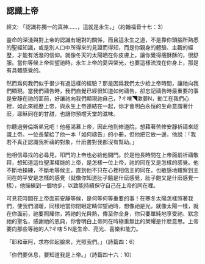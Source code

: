 ## 認識上帝 ##

經文: 「認識祢獨一的真神……，這就是永生。」（約翰福音十七：3）



靈命的深淺與對上帝的認識有絕對的關係，而且這永生之道，不是靠你頭腦所熟悉的聖經知識，或是別人口中所得來的見證而得知，而是你親身的體驗、主觀的經歷，才能有活潑的信仰。就像冬天的太陽晒在你皮膚上，讓你覺得癢酥酥的，很舒服。當你等候上帝仰望祂時，永生上帝的愛與榮光，也要這樣流洩在你身上，那是有具體感覺的。

然而爲何我們似乎很少有過這樣的經驗？那是因爲我們太少給上帝時間，讓祂向我們顯現。當我們禱告時，我們自覺已經很知道如何禱告，卻忘記禱告時最重要的事是安靜在祂的面前，好讓祂向我們顯現祂自己，?ㄔ嗐◥漱葽N，動工在我們心裡，如此來經歷上帝，與永生上帝連結在一起，你才會明白永恒的生命意謂著什麽，耶穌同在的甘甜，也讓你預嚐天堂的滋味。

你聽過勞倫斯弟兄吧！他極渴慕上帝，因此他到修道院，想藉著苦修安靜祈禱來認識上帝。一位長輩給了他一本「如何禱告」的小冊，但他把它放一邊，他說：「我若不真正認識我祈禱的對象，什麽書對我都沒有幫助。」

他相信尋找的必尋見，叩門的上帝也必給他開門。於是他長時間在上帝面前祈禱敬拜，想知道這位聖潔權能的上帝，是怎樣一位上帝，祂的同在又是怎樣的感覺。他不斷地操練，不斷地等候主，直到他不只在心裡相信主的同在，也敏感地體察到主同在的平安是怎樣的感覺（就像你知道肚子餓是什麽感覺，肚子飽又是什麽感覺一樣），他操練到一個地步，以致能持續保守自己在上帝的同在裡。

可見花時間在上帝面前安靜等候，是何等何等重要的事！在寒冬太陽怎樣照著我們，使我們溫暖，同樣地當你閉眼定睛仰望祂時，想像祂是光，就像太陽一樣，就在你面前，祂要照耀你，將祂的光與熱，傳至你全身，你只要單純地享受祂、默念祂的聖名，感謝祂的恩典，你會明白上帝同在時極重無比的榮耀是什麽意思。上帝要向那些等祂的人?ㄔ嗐５N是生命、亮光、喜樂和能力。

「耶和華阿，求祢仰起臉來，光照我們。」（詩篇四：6）

「你們要休息，要知道我是上帝。」（詩篇四十六：10）